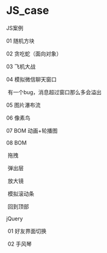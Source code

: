 # JS_case
JS案例

01 随机方块

02 贪吃蛇（面向对象）

03 飞机大战

04  模拟微信聊天窗口

​		有一个bug，消息超过窗口那么多会溢出

05  图片瀑布流

06  像素鸟

07   BOM  动画+轮播图

08  BOM

​	拖拽

​	弹出层

​	放大镜

​	模拟滚动条

​        回到顶部

jQuery

​	01 好友界面切换

​	02 手风琴